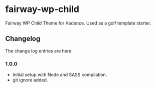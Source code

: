 # fairway-wp-child
Fairway WP Child Theme for Kadence. Used as a golf template starter.

## Changelog

The change log entries are here.

### 1.0.0
- Initial setup with Node and SASS compilation.
- git ignore added.